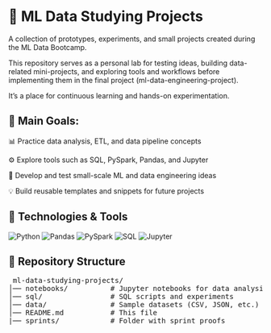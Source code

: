 # 📘 ML Data Studying Projects

A collection of prototypes, experiments, and small projects created during the ML Data Bootcamp.

This repository serves as a personal lab for testing ideas, building data-related mini-projects, and exploring tools and workflows before implementing them in the final project (ml-data-engineering-project).

It’s a place for continuous learning and hands-on experimentation.

## 🚀 Main Goals:

📊 Practice data analysis, ETL, and data pipeline concepts

⚙️ Explore tools such as SQL, PySpark, Pandas, and Jupyter

🧠 Develop and test small-scale ML and data engineering ideas

💡 Build reusable templates and snippets for future projects

## 🧰 Technologies & Tools

<p align="left"> <img alt="Python" src="https://img.shields.io/badge/Python-3776AB?style=for-the-badge&logo=python&logoColor=white"/> <img alt="Pandas" src="https://img.shields.io/badge/Pandas-150458?style=for-the-badge&logo=pandas&logoColor=white"/> <img alt="PySpark" src="https://img.shields.io/badge/PySpark-E25A1C?style=for-the-badge&logo=apachespark&logoColor=white"/> <img alt="SQL" src="https://img.shields.io/badge/SQL-336791?style=for-the-badge&logo=databricks&logoColor=white"/> <img alt="Jupyter" src="https://img.shields.io/badge/Jupyter-F37626?style=for-the-badge&logo=jupyter&logoColor=white"/> </p>

## 📂 Repository Structure

<pre> ml-data-studying-projects/
│── notebooks/          # Jupyter notebooks for data analysis and exploration
│── sql/                # SQL scripts and experiments
│── data/               # Sample datasets (CSV, JSON, etc.)
│── README.md           # This file 
|── sprints/            # Folder with sprint proofs </pre>
